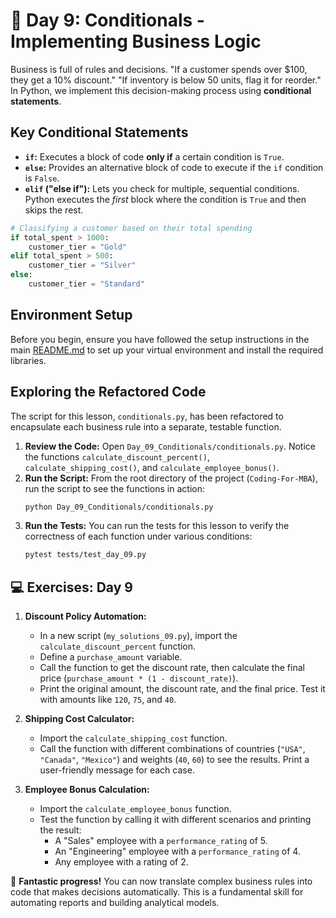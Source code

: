 # 📘 Day 9: Conditionals - Implementing Business Logic

Business is full of rules and decisions. "If a customer spends over $100, they get a 10% discount." "If inventory is below 50 units, flag it for reorder." In Python, we implement this decision-making process using **conditional statements**.

## Key Conditional Statements

*   **`if`:** Executes a block of code **only if** a certain condition is `True`.
*   **`else`:** Provides an alternative block of code to execute if the `if` condition is `False`.
*   **`elif` ("else if"):** Lets you check for multiple, sequential conditions. Python executes the *first* block where the condition is `True` and then skips the rest.

```python
# Classifying a customer based on their total spending
if total_spent > 1000:
    customer_tier = "Gold"
elif total_spent > 500:
    customer_tier = "Silver"
else:
    customer_tier = "Standard"
```

## Environment Setup

Before you begin, ensure you have followed the setup instructions in the main [README.md](../../README.md) to set up your virtual environment and install the required libraries.

## Exploring the Refactored Code

The script for this lesson, `conditionals.py`, has been refactored to encapsulate each business rule into a separate, testable function.

1.  **Review the Code:** Open `Day_09_Conditionals/conditionals.py`. Notice the functions `calculate_discount_percent()`, `calculate_shipping_cost()`, and `calculate_employee_bonus()`.
2.  **Run the Script:** From the root directory of the project (`Coding-For-MBA`), run the script to see the functions in action:
    ```bash
    python Day_09_Conditionals/conditionals.py
    ```
3.  **Run the Tests:** You can run the tests for this lesson to verify the correctness of each function under various conditions:
    ```bash
    pytest tests/test_day_09.py
    ```

## 💻 Exercises: Day 9

1.  **Discount Policy Automation:**
    *   In a new script (`my_solutions_09.py`), import the `calculate_discount_percent` function.
    *   Define a `purchase_amount` variable.
    *   Call the function to get the discount rate, then calculate the final price (`purchase_amount * (1 - discount_rate)`).
    *   Print the original amount, the discount rate, and the final price. Test it with amounts like `120`, `75`, and `40`.

2.  **Shipping Cost Calculator:**
    *   Import the `calculate_shipping_cost` function.
    *   Call the function with different combinations of countries (`"USA"`, `"Canada"`, `"Mexico"`) and weights (`40`, `60`) to see the results. Print a user-friendly message for each case.

3.  **Employee Bonus Calculation:**
    *   Import the `calculate_employee_bonus` function.
    *   Test the function by calling it with different scenarios and printing the result:
        *   A "Sales" employee with a `performance_rating` of 5.
        *   An "Engineering" employee with a `performance_rating` of 4.
        *   Any employee with a rating of 2.

🎉 **Fantastic progress!** You can now translate complex business rules into code that makes decisions automatically. This is a fundamental skill for automating reports and building analytical models.